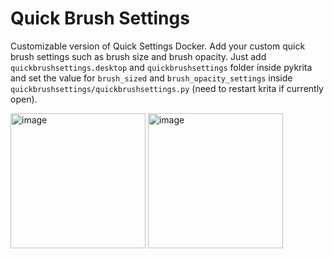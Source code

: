 # Quick Brush Settings
Customizable version of Quick Settings Docker. Add your custom quick brush settings such as brush size and brush opacity. Just add `quickbrushsettings.desktop` and `quickbrushsettings` folder inside pykrita and set the value for `brush_sized` and  `brush_opacity_settings` inside `quickbrushsettings/quickbrushsettings.py` (need to restart krita if currently open).

<img width="216" alt="image" src="https://github.com/stalemartyr/quickbrushsettings/assets/5483695/4e1a2884-4a59-4801-b67c-aaf80cd7d0c7">
<img width="216" alt="image" src="https://github.com/stalemartyr/quickbrushsettings/assets/5483695/86b8c616-9585-4460-8c38-18e46ff9c159">


